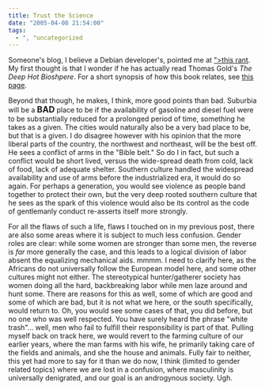 ```yaml
---
title: Trust the Science
date: "2005-04-08 21:54:00"
tags:
  - ", "uncategorized
---
```

<p> Someone's blog, I believe
a Debian developer's, pointed me at <a href="http://www.rollingstone.com/news/story/_/id/7203633?pageid=<?php
echo htmlentities("rs.NewsArchive&pageregion=mainRegion&rnd=1111689845570&has-player=true&version=6.0.12.104");
?>">this rant</a>.  My first thought is that I wonder if he has
actually read Thomas Gold's <em>The Deep Hot Bioshpere</em>.
For a short synopsis of how this book relates, see <a href="http://www.people.cornell.edu/pages/tg21/recharging/">this
page</a>.</p>

<p>Beyond that though, he makes, I think, more good points than bad.
Suburbia will be a <strong><big>BAD</big></strong> place to be if the
availability of gasoline and diesel fuel were to be substantially
reduced for a prolonged period of time, something he takes as a
given.  The cities would naturally also be a very bad place to be,
but that is a given.  I do disagree however with his opinion that the
more liberal parts of the country, the northwest and northeast, will
be the best off.  He sees a conflict of arms in the "Bible belt."
So do I in fact, but such a conflict would be short lived, versus the
wide-spread death from cold, lack of food, lack of adequate shelter.
Southern culture handled the widespread availability and use of arms
before the industrialized era, it would do so again.  For perhaps
a generation, you would see violence as people band together to
protect their own, but the very deep rooted southern culture that
he sees as the spark of this violence would also be its control as
the code of gentlemanly conduct re-asserts itself more strongly.</p>

<p>For all the flaws of such a life, flaws I touched on in my
previous post, there are also some areas where it is subject to
much less confusion.  Gender roles are clear: while some women are
stronger than some men, the reverse is <em>far</em> more generally
the case, and this leads to a logical division of labor absent the
equalizing mechanical aids.  mmmm. I need to clarify here, as the
Africans do not universally follow the European model here, and some
other cultures might not either.  The stereotypical hunter/gatherer
society has women doing all the hard, backbreaking labor while men
laze around and hunt some.  There are reasons for this as well, some
of which are good and some of which are bad, but it is not what we
here, or the south specifically, would return to.  Oh, you would
see some cases of that, you did before, but no one who was well
respected.  You have surely heard the phrase "white trash"&#x2026;
well, men who fail to fulfill their responsibility is part of that.
Pulling myself back on track here, we would revert to the farming
culture of our earlier years, where the man farms with his wife,
he primarily taking care of the fields and animals, and she the
house and animals.  Fully fair to neither, this yet had more to say
for it than we do now, I think (limited to gender related topics)
where we are lost in a confusion, where masculinity is universally
denigrated, and our goal is an androgynous society.  Ugh.</p>

